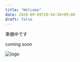 ```yaml
---
title: "Welcome"
date: 2020-09-09T20:54:58+09:00
draft: false
---
```


準備中です

coming soon

![logo](/img/favicon.png)